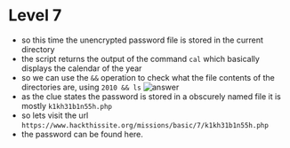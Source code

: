 # Level 7

- so this time the unencrypted password file is stored in the current directory
- the script returns the output of the command `cal` which basically displays the calendar of the year
- so we can use the `&&` operation to check what the file contents of the directories are, using `2010 && ls`
![answer](/home/hj/hack_this_site/basic_missions/lvl_7/7.png)
- as the clue states the password is stored in a obscurely named file it is mostly `k1kh31b1n55h.php`
- so lets visit the url `https://www.hackthissite.org/missions/basic/7/k1kh31b1n55h.php`
- the password can be found here.